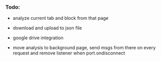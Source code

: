 ### Todo:
- analyze current tab and block from that page
- download and upload to json file
- google drive integration


- move analysis to background page, send msgs from there on every request and remove listener when port.ondisconnect
